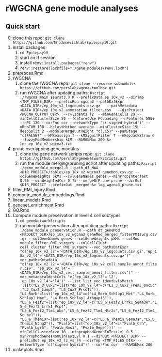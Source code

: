 # rWGCNA gene module analyses

## Quick start

0. clone this repo: `git clone https://github.com/khodosevichlab/Epilepsy19.git`
1. install packages
    1. `cd Epilepsy19`
    2. start an R session
    3. install renv: `install.packages("renv")`
    4. `renv::restore(lockfile="./gene_modules/renv.lock")`
2. preproces.Rmd
3. rWGCNA
    1. clone the rWGCNA repo: `git clone --recurse-submodules https://github.com/perslab/wgcna-toolbox.git`
    2. run rWGCNA after updating paths: `Rscript ./rwgcna_main_seurat3.0.R --prefixData ep_10x_v2 --dirTmp <TMP_FILES_DIR> --prefixRun wgcna3 --pathDatExpr <DATA_DIR>/ep_10x_v2_logcounts.csv.gz   --pathMetadata <DATA_DIR>/ep_10x_v2_annotation_filter.csv   --dirProject <WGCNA_OUTPUT_DIR>  --colIdents l2  --minGeneCells 20 --minCellClusterSize 50 --featuresUse PCLoading --nFeatures 5000 --nPC 120 --corFnc cor --networkType "c('signed hybrid')" --nRepTOM 100 --hclustMethod average --minClusterSize 15L --deepSplit 2 --moduleMergeCutHeight "c(.15)" --pamStage "c(FALSE)" --kMReassign T --kMSignifFilter T --nRepJackStraw 0 --fuzzyModMembership kIM --RAMGbMax 200 &> log_ep_10x_v2_wgcna3.txt` 
4. prune overlapping gene modules
    1. clone the gene network scripts repo: `git clone https://github.com/perslab/geneNetworkScripts.git`
    2. run the module merging/pruning script after updating paths: `Rscript ./gene_module_merge2.R --path_df_NWA <DIR_PROJECT>/tables/ep_10x_v2_wgcna3_geneMod.csv.gz --colGeneWeights pkMs --colGeneNames genes --minPropIntersect 0.75 --minWeightedCor 0.75 --mergeOrPrune prune --dirOut $DIR_PROJECT --prefixOut _merged &> log_wgcna3_prune.txt`
5. filter_PMI_injury.Rmd
6. compute_module_embeddings.Rmd 
7. linear_models.Rmd
8. geneset_enrichment.Rmd 
9. GO.Rmd
10. Compute module preservation in level 4 cell subtypes
    1. `cd geneNetworkScripts`
    2. run module preservation after updating paths: `Rscript ./gene_module_preservation.R --path_dt_geneMod <PROJECT_DIR>/ep_10x_v2_wgcna3_geneMod_merged_filterPMIsurg.csv.gz --colGeneNames genes --colGeneWeights pkMs --colMod module_filter_PMI_surgery --colCellClust cell_cluster_filter_PMI_surgery --vec_pathsDatExpr "c('ep_10x_v2_l2'='<DATA_DIR>/ep_10x_v2_logcounts.csv.gz','ep_10x_v2_l4'='<DATA_DIR>/ep_10x_v2_logcounts.csv.gz')" --vec_pathsMetadata "c('ep_10x_v2_l2'='<DATA_DIR>/ep_10x_v2_cell_sample_annot_filter.csv', 'ep_10x_v2_l4'=<DATA_DIR>/ep_10x_v2_cell_sample_annot_filter.csv')" --vec_metadataIdentCols "c('ep_10x_v2_l2'='l2', 'ep_10x_v2_l4'='l4')" --list_list_vec_identLvlsMatch 'list("L2_3_Cux2"=list("ep_10x_v2_l4"=c("L2_3_Cux2_Frem3_Unc5d","L2_Cux2_Lamp5", "L3_Cux2_Prss12")), "L4_Rorb"=list("ep_10x_v2_l4"=c("L4_Rorb_Schlap1_Met","L4_Rorb_Schlap1_Mme", "L4_Rorb_Schlap1_Arhgap15")), "L5_6_Fezf2"=list("ep_10x_v2_l4"=c("L5_6_Fezf2_Lrrk1_Sema3e","L5_6_Fezf2_Lrrk1_Pcp4", "L5_6_Fezf2_Tle4_Abo","L5_6_Fezf2_Tle4_Htr2c","L5_6_Fezf2_Tle4_Scube1")),    "L5_6_Themis"=list("ep_10x_v2_l4"=c("L5_6_Themis_Sema3a","L5_6_Themis_Ntng2")), "Pvalb"=list("ep_10x_v2_l4"=c("Pvalb_Crh", "Pvalb_Lgr5", "Pvalb_Nos1", "Pvalb_Mepe")))' --minCellClusterSize 10 --minpropModGenesInTestLvl 0.5 --minPropModGenesNon0inTestLvl 0.1 --dirOut <PROJECT_DIR> --prefixOut ep_10x_v2_l2_vs_l4 --dirTmp <TMP_FILES_DIR> --networkType 'c("signed hybrid")' --corFnc cor 
--RAMGbMax 200`
11. makeplots.Rmd   
